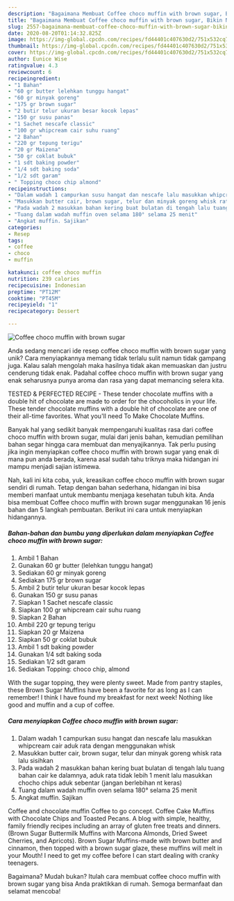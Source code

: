 ```yaml
---
description: "Bagaimana Membuat Coffee choco muffin with brown sugar, Bikin Ngiler"
title: "Bagaimana Membuat Coffee choco muffin with brown sugar, Bikin Ngiler"
slug: 2557-bagaimana-membuat-coffee-choco-muffin-with-brown-sugar-bikin-ngiler
date: 2020-08-20T01:14:32.825Z
image: https://img-global.cpcdn.com/recipes/fd44401c407630d2/751x532cq70/coffee-choco-muffin-with-brown-sugar-foto-resep-utama.jpg
thumbnail: https://img-global.cpcdn.com/recipes/fd44401c407630d2/751x532cq70/coffee-choco-muffin-with-brown-sugar-foto-resep-utama.jpg
cover: https://img-global.cpcdn.com/recipes/fd44401c407630d2/751x532cq70/coffee-choco-muffin-with-brown-sugar-foto-resep-utama.jpg
author: Eunice Wise
ratingvalue: 4.3
reviewcount: 6
recipeingredient:
- "1 Bahan"
- "60 gr butter lelehkan tunggu hangat"
- "60 gr minyak goreng"
- "175 gr brown sugar"
- "2 butir telur ukuran besar kocok lepas"
- "150 gr susu panas"
- "1 Sachet nescafe classic"
- "100 gr whipcream cair suhu ruang"
- "2 Bahan"
- "220 gr tepung terigu"
- "20 gr Maizena"
- "50 gr coklat bubuk"
- "1 sdt baking powder"
- "1/4 sdt baking soda"
- "1/2 sdt garam"
- " Topping choco chip almond"
recipeinstructions:
- "Dalam wadah 1 campurkan susu hangat dan nescafe lalu masukkan whipcream cair aduk rata dengan menggunakan whisk"
- "Masukkan butter cair, brown sugar, telur dan minyak goreng whisk rata lalu sisihkan"
- "Pada wadah 2 masukkan bahan kering buat bulatan di tengah lalu tuang bahan cair ke dalamnya, aduk rata tidak lebih 1 menit lalu masukkan chocho chips aduk sebentar (jangan berlebihan nt keras)"
- "Tuang dalam wadah muffin oven selama 180° selama 25 menit"
- "Angkat muffin. Sajikan"
categories:
- Resep
tags:
- coffee
- choco
- muffin

katakunci: coffee choco muffin 
nutrition: 239 calories
recipecuisine: Indonesian
preptime: "PT12M"
cooktime: "PT45M"
recipeyield: "1"
recipecategory: Dessert

---
```



![Coffee choco muffin with brown sugar](https://img-global.cpcdn.com/recipes/fd44401c407630d2/751x532cq70/coffee-choco-muffin-with-brown-sugar-foto-resep-utama.jpg)

Anda sedang mencari ide resep coffee choco muffin with brown sugar yang unik? Cara menyiapkannya memang tidak terlalu sulit namun tidak gampang juga. Kalau salah mengolah maka hasilnya tidak akan memuaskan dan justru cenderung tidak enak. Padahal coffee choco muffin with brown sugar yang enak seharusnya punya aroma dan rasa yang dapat memancing selera kita.

TESTED &amp; PERFECTED RECIPE - These tender chocolate muffins with a double hit of chocolate are made to order for the chocoholics in your life. These tender chocolate muffins with a double hit of chocolate are one of their all-time favorites. What you&#39;ll need To Make Chocolate Muffins.

Banyak hal yang sedikit banyak mempengaruhi kualitas rasa dari coffee choco muffin with brown sugar, mulai dari jenis bahan, kemudian pemilihan bahan segar hingga cara membuat dan menyajikannya. Tak perlu pusing jika ingin menyiapkan coffee choco muffin with brown sugar yang enak di mana pun anda berada, karena asal sudah tahu triknya maka hidangan ini mampu menjadi sajian istimewa.


Nah, kali ini kita coba, yuk, kreasikan coffee choco muffin with brown sugar sendiri di rumah. Tetap dengan bahan sederhana, hidangan ini bisa memberi manfaat untuk membantu menjaga kesehatan tubuh kita. Anda bisa membuat Coffee choco muffin with brown sugar menggunakan 16 jenis bahan dan 5 langkah pembuatan. Berikut ini cara untuk menyiapkan hidangannya.

<!--inarticleads1-->

##### Bahan-bahan dan bumbu yang diperlukan dalam menyiapkan Coffee choco muffin with brown sugar:

1. Ambil 1 Bahan
1. Gunakan 60 gr butter (lelehkan tunggu hangat)
1. Sediakan 60 gr minyak goreng
1. Sediakan 175 gr brown sugar
1. Ambil 2 butir telur ukuran besar kocok lepas
1. Gunakan 150 gr susu panas
1. Siapkan 1 Sachet nescafe classic
1. Siapkan 100 gr whipcream cair suhu ruang
1. Siapkan 2 Bahan
1. Ambil 220 gr tepung terigu
1. Siapkan 20 gr Maizena
1. Siapkan 50 gr coklat bubuk
1. Ambil 1 sdt baking powder
1. Gunakan 1/4 sdt baking soda
1. Sediakan 1/2 sdt garam
1. Sediakan  Topping: choco chip, almond


With the sugar topping, they were plenty sweet. Made from pantry staples, these Brown Sugar Muffins have been a favorite for as long as I can remember! I think I have found my breakfast for next week! Nothing like good and muffin and a cup of coffee. 

<!--inarticleads2-->

##### Cara menyiapkan Coffee choco muffin with brown sugar:

1. Dalam wadah 1 campurkan susu hangat dan nescafe lalu masukkan whipcream cair aduk rata dengan menggunakan whisk
1. Masukkan butter cair, brown sugar, telur dan minyak goreng whisk rata lalu sisihkan
1. Pada wadah 2 masukkan bahan kering buat bulatan di tengah lalu tuang bahan cair ke dalamnya, aduk rata tidak lebih 1 menit lalu masukkan chocho chips aduk sebentar (jangan berlebihan nt keras)
1. Tuang dalam wadah muffin oven selama 180° selama 25 menit
1. Angkat muffin. Sajikan


Coffee and chocolate muffin Coffee to go concept. Coffee Cake Muffins with Chocolate Chips and Toasted Pecans. A blog with simple, healthy, family friendly recipes including an array of gluten free treats and dinners. (Brown Sugar Buttermilk Muffins with Marcona Almonds, Dried Sweet Cherries, and Apricots). Brown Sugar Muffins-made with brown butter and cinnamon, then topped with a brown sugar glaze, these muffins will melt in your Mouth! I need to get my coffee before I can start dealing with cranky teenagers. 

Bagaimana? Mudah bukan? Itulah cara membuat coffee choco muffin with brown sugar yang bisa Anda praktikkan di rumah. Semoga bermanfaat dan selamat mencoba!

